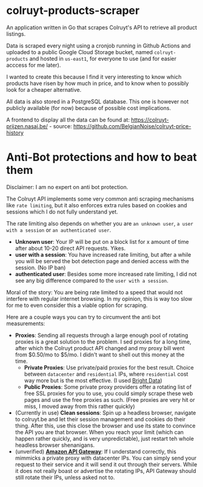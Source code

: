 # colruyt-products-scraper

An application written in Go that scrapes Colruyt's API to retrieve all product listings. 

Data is scraped every night using a cronjob running in Github Actions and uploaded to a public Google Cloud Storage bucket, named `colruyt-products` and hosted in `us-east1`, for everyone to use (and for easier acccess for me later).

I wanted to create this because I find it very interesting to know which products have risen by how much in price, and to know when to possibly look for a cheaper alternative.

All data is also stored in a PostgreSQL database. This one is however not publicly available (for now) because of possible cost implications.

A frontend to display all the data can be found at: https://colruyt-prijzen.nasaj.be/ - source: https://github.com/BelgianNoise/colruyt-price-history

# Anti-Bot protections and how to beat them

Disclaimer: I am no expert on anti bot protection.

The Colruyt API implements some very common anti scraping mechanisms like `rate limiting`, but it also enforces extra rules based on cookies and sessions which I do not fully understand yet.

The rate limiting also depends on whether you are `an unknown user`, `a user with a session` or `an authenticated user`.
- **Unknown user**: Your IP will be put on a block list for x amount of time after about 10-20 direct API requests. Yikes.
- **user with a session**: You have increased rate limiting, but after a while you will be served the bot detection page and denied access with the session. (No IP ban)
- **authenticated user**: Besides some more increased rate limiting, I did not see any big difference compared to the `user with a session`.

Moral of the story: You are being rate limited to a speed that would not interfere with regular internet browsing. In my opinion, this is way too slow for me to even consider this a viable option for scraping.

Here are a couple ways you can try to circumvent the anti bot measurements:

- **Proxies**: Sending all requests through a large enough pool of rotating proxies is a great solution to the problem. I sed proxies for a long time, after which the Colruyt product API changed and my proxy bill went from $0.50/mo to $5/mo. I didn't want to shell out this money at the time.
   - **Private Proxies**: Use private/paid proxies for the best result. Choice between `datacenter` and `residential` IPs, where `residential` cost way more but is the most effective. (I used [Bright Data](https://brightdata.com/))
   - **Public Proxies**: Some private proxy providers offer a rotating list of free SSL proxies for you to use, you could simply scrape these web pages and use the free proxies as such. (Free proxies are very hit or miss, I moved away from this rather quickly)
- (Currently in use) **Clean sessions**: Spin up a headless browser, navigate to colruyt.be and let their session management and cookies do their thing. After this, use this close the browser and use its state to convince the API you are that browser. When you reach your limit (which can happen rather quickly, and is very unpredictable), just restart teh whole headless browser shenanigans.
- (unverified) [**Amazon API Gateway**](https://aws.amazon.com/api-gateway/): If I understand correctly, this mimmicks a private proxy with datacenter IPs. You can simply send your request to their service and it will send it out through their servers. While it does not really boast or advertise the rotating IPs, API Gateway should still rotate their IPs, unless asked not to.
 
